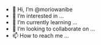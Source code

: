 - 👋 Hi, I’m @moriowanibe
- 👀 I’m interested in ...
- 🌱 I’m currently learning ...
- 💞️ I’m looking to collaborate on ...
- 📫 How to reach me ...

<!---
moriowanibe/moriowanibe is a ✨ special ✨ repository because its `README.md` (this file) appears on your GitHub profile.
You can click the Preview link to take a look at your changes.
--->
